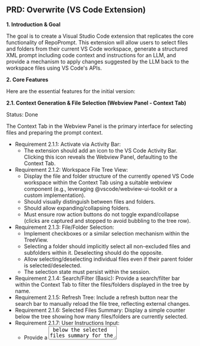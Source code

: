 ## PRD: Overwrite (VS Code Extension)

**1. Introduction & Goal**

The goal is to create a Visual Studio Code extension that replicates the core functionality of RepoPrompt. This extension will allow users to select files and folders from their current VS Code workspace, generate a structured XML prompt including code context and instructions for an LLM, and provide a mechanism to apply changes suggested by the LLM back to the workspace files using VS Code's APIs.

**2. Core Features**

Here are the essential features for the initial version:

**2.1. Context Generation & File Selection (Webview Panel - Context Tab)**

Status: Done

The Context Tab in the Webview Panel is the primary interface for selecting files and preparing the prompt context.

- Requirement 2.1.1: Activate via Activity Bar:
  - The extension should add an icon to the VS Code Activity Bar. Clicking this icon reveals the Webview Panel, defaulting to the Context Tab.
- Requirement 2.1.2: Workspace File Tree View:
  - Display the file and folder structure of the currently opened VS Code workspace within the Context Tab using a suitable webview component (e.g., leveraging @vscode/webview-ui-toolkit or a custom implementation).
  - Should visually distinguish between files and folders.
  - Should allow expanding/collapsing folders.
  - Must ensure row action buttons do not toggle expand/collapse (clicks are captured and stopped to avoid bubbling to the tree row).
- Requirement 2.1.3: File/Folder Selection:
  - Implement checkboxes or a similar selection mechanism within the TreeView.
  - Selecting a folder should implicitly select all non-excluded files and subfolders within it. Deselecting should do the opposite.
  - Allow selecting/deselecting individual files even if their parent folder is selected/deselected.
  - The selection state must persist within the session.
- Requirement 2.1.4: Search/Filter (Basic): Provide a search/filter bar within the Context Tab to filter the files/folders displayed in the tree by name.
- Requirement 2.1.5: Refresh Tree: Include a refresh button near the search bar to manually reload the file tree, reflecting external changes.
- Requirement 2.1.6: Selected Files Summary: Display a simple counter below the tree showing how many files/folders are currently selected.
- Requirement 2.1.7: User Instructions Input:
  - Provide a <textarea> below the selected files summary for the user's specific instructions (<user_instructions> tag content).
- Requirement 2.1.8: Copy to Clipboard Buttons (sticky footer):
  - Provide two actions side by side in the footer:
    - "Copy Context" — generates <file_map>, <file_contents>, and <user_instructions> and copies to clipboard.
    - "Copy Context + XML Instructions" — also includes <xml_formatting_instructions>.
  - Both buttons use vscode.env.clipboard.writeText.
  - The XML content is generated at copy time (not displayed).
- Requirement 2.1.9: Background Processing (No UI Display): The extension host must still implement the logic to:
  - Generate the <file_map> tag (hierarchical structure).
  - Read and format the content for <file_contents>.
  - Include the fixed <xml_formatting_instructions> when requested.
- Requirement 2.1.10: Double click on the selected files in the tree view should open the file in the editor.
  - Implement a double click handler on the tree view to open the selected file in the editor.
  - Row action buttons do not toggle folder expand/collapse; clicks are captured and stopped to avoid bubbling to the tree row.
- Requirement 2.1.11: Count and display token usage and surface a compact summary.
  - When a file is selected, count tokens per file and show counts in the tree (folders show summed counts).
  - The Context tab layout pins the User Instructions at the top and a footer at the bottom; only the file tree scrolls.
  - The footer shows a compact token summary (files, instructions, total, total+XML) and contains two actions side by side: “Copy Context” and “Copy Context + XML Instructions”.
- Requirement 2.1.12: Preserve the selection state when the webview is reopened.
  - When the webview is reopened, it should restore the previously selected files (use retainContextWhenHidden option in the webview options)
- Requirement 2.1.13: Multi-Root Workspace Support.
  - The extension must correctly handle VS Code workspaces with multiple root folders.
  - File Tree: The TreeView in the Context Tab should display a clear separation or grouping for each root folder in the workspace. For example, each root folder could be a top-level expandable item.
  - Path Resolution: All file paths (for selection, context generation, and applying changes) must be resolved correctly relative to their respective workspace folder. The generated <file_map> and <file> paths in the XML should reflect this, possibly by prefixing paths with the root folder name or using a scheme that uniquely identifies the root.
  - File Operations: All vscode.workspace.fs operations and vscode.workspace.applyEdit must target files within the correct workspace folder.
  - Selection Persistence: The selection state should be maintained correctly across multiple roots.
  - Search/Filter: The search/filter functionality should apply across all root folders
- Requirement 2.1.14: Allow exclude/include folder pattern (deprecated, moved to Setting Tab in requirement 2.3.0)
  - The extension should support a textarea below the user instructions textarea to allow the user to input the exclude folder pattern.
  - The exclude folder pattern is a simple text file with one pattern per line, similar to the .gitignore file, which is used to exclude files and folders from the file tree.
  - The include folder pattern is a simple text file with one pattern per line, similar to the .gitignore file, which is used to always include files and folders from the file tree after a refresh.

**2.2. Applying LLM Changes (Webview Panel - Apply Tab)**

Status: Done

The Apply Tab in the Webview Panel is dedicated to applying changes suggested by the LLM.

- Requirement 2.2.1: AI Response Input: Provide a <textarea> in the Webview Panel for the user to paste the XML-formatted LLM response.
- Requirement 2.2.2: Parse LLM Response:
  - Implement logic (within the Webview or extension host) to parse the pasted XML, specifically looking for <file> tags and their path and action attributes.
  - Extract <search> and <content> blocks for modify actions.
  - Extract <content> blocks for create and rewrite actions.
- Requirement 2.2.3: Separate Preview and Apply Actions:
  - Preview: Opens native VS Code diffs without saving, comparing current workspace files to the computed “after” content from the XML.
    - Implementation notes: use `vscode.workspace.openTextDocument({ content })` to create in‑memory documents and execute `vscode.commands.executeCommand('vscode.diff', leftUri, rightUri, title)`.
    - Behaviors per action:
      - create: diff empty (left) → new content (right).
      - rewrite: original file (left; if missing, empty) → new content (right).
      - modify: original (left) → modified (right).
      - delete: original (left; if missing, empty) → empty (right).
      - rename: show a preview notification of the rename plan.
  - Apply: Writes changes to disk using VS Code APIs (see 2.2.4). Preview and Apply are independent; users may do either in any order.
- Requirement 2.2.4: Implement File Actions using VS Code API:
  - create: Use vscode.workspace.fs.writeFile to create a new file at the specified path with the provided <content>. Ensure directory creation if needed.
  - rewrite: Use vscode.workspace.fs.writeFile to replace the entire content of the file at the specified path with the provided <content>.
  - modify:
    - Use vscode.workspace.openTextDocument and getText to read the target file.
    - Find the exact block of text matching the <search> content (respect optional <occurrence> first | last | N).
    - Calculate the vscode.Range of the found block.
    - Create a vscode.WorkspaceEdit and use workspaceEdit.replace(fileUri, range, content) to stage the replacement.
    - Apply the change using vscode.workspace.applyEdit (undo/redo integration).
    - Handle errors: file not found, search block not found, multiple ambiguous matches.
  - delete: Use vscode.workspace.fs.delete to delete the file at the specified path. Use { recursive: true, useTrash: true } options for safety.
- Requirement 2.2.5: Feedback & Error Handling: Provide clear feedback via VS Code notifications and status updates within the Webview. Report success/failure for each action. For Preview, surface parse errors to the Apply tab and open no diffs.
- Requirement 2.2.6: Table-Based Preview Interface: Replace diff-based preview with structured table showing Path | Description | Changes | Actions. Display change counts (+X −Y) with visual progress bars. Include per-row apply buttons for individual file operations alongside bulk apply functionality.

**2.3. Setting (Webview Panel - Setting Tab)**

Status: In Progress

The setting tab in the webview panel is dedicated to setting the extension.

- Requirement 2.3.0: Move the Excluded folders textarea to the Setting Tab (Requirement 2.1.14)
- Requirement 2.3.1: Support reading .gitignore (checkbox)
- Requirement 2.3.2: Support enable/disable token usages per file

**3. User Interface (UI) / User Experience (UX)**

- Integration: Leverage standard VS Code UI components: Activity Bar, Webview Panel, Status Bar, Notifications, Command Palette.
- Layout:
  - Webview Panel (Tabs):
    - Context Tab: Combines file exploration/selection and context/instruction building.
    - Apply Tab: Applies changes from the LLM.
- Responsiveness: Use asynchronous operations (async/await) for all file system access and potentially long-running tasks (parsing, context generation) to keep the UI responsive. Use vscode.Progress API for long operations.
- Consistency: Follow VS Code UI/UX guidelines.

**4. Technical Considerations**

- Language: TypeScript (standard for VS Code extensions).
- Core API: vscode namespace (especially vscode.workspace, vscode.window, vscode.commands, vscode.Uri, vscode.TreeView, vscode.WebviewPanel, vscode.env).
- File System: Use vscode.workspace.fs for basic file operations (read, write, delete) and vscode.workspace.applyEdit with vscode.WorkspaceEdit for modifications to ensure integration with editor features (undo, dirty state).
- Webview Communication: Use webview.postMessage and extensionContext.webviewView.webview.onDidReceiveMessage / panel.webview.onDidReceiveMessage for communication between the Webview UI and the extension host logic.
- XML Parsing: Use a reliable JavaScript/Node.js XML parsing library (e.g., fast-xml-parser or standard DOMParser within the webview).
- State Management: Manage the state of selected files effectively (e.g., using extensionContext.workspaceState).

**5. Sample XML Output**

``````xml
<file_map>
/Users/minhthanh/Work/Side/overwrite
└── src
    ├── extension.ts
    └── fileExplorerWebviewProvider.ts

</file_map>
</sample-file-map>

<file_contents>
File: /Users/minhthanh/Work/Side/overwrite/src/extension.ts

```ts
import * as vscode from 'vscode'
import { FileExplorerWebviewProvider } from './fileExplorerWebviewProvider'
export function activate(context: vscode.ExtensionContext) {
 console.log('Congratulations, your extension "overwrite" is now active!')

 const provider = new FileExplorerWebviewProvider(context.extensionUri)
 context.subscriptions.push(
  vscode.window.registerWebviewViewProvider(
   FileExplorerWebviewProvider.viewType,
   provider,
  ),
 )
}
```

File: /Users/minhthanh/Work/Side/overwrite/src/fileExplorerWebviewProvider.ts
```ts
// The module 'vscode' contains the VS Code extensibility API
// Import the module and reference it with the alias vscode in your code below
import * as vscode from 'vscode'
import * as path from 'node:path'
import * as fs from 'node:fs/promises' // Use promises version of fs

// Define the structure expected by the vscode-tree component
interface VscodeTreeAction {
 icon: string
 actionId: string
 tooltip: string
}

interface VscodeTreeItem {
 label: string // File/Folder name
 value: string // Use relative path as the value
 subItems?: VscodeTreeItem[] // Children for folders
 open?: boolean // Default state for folders (optional)
 selected?: boolean // Selection state (optional)
 icons: {
  branch: string
  leaf: string
  open: string
 }
 // Add decorations based on VS Code Tree item structure
 decorations?: {
  badge?: string | number
  tooltip?: string
  iconPath?:
   | string
   | vscode.Uri
   | { light: string | vscode.Uri; dark: string | vscode.Uri }
  color?: string | vscode.ThemeColor
  // Any other properties the vscode-tree component might support for decorations
 }
 actions?: VscodeTreeAction[] // Actions for the item
}
```

</file_contents>

``````

**6. Updates**

- Tests: Added unit tests for file-explorer (RowActions, MiniActionButton, RowDecorations, TreeNode, FileExplorer selection flows).
- Preview Enhancements:
  - Fixed syntax highlighting in diff previews by implementing language detection from file extensions (TypeScript, JavaScript, CSS, etc.)
  - Fixed "unsaved" state issue by automatically saving documents after applying workspace edits